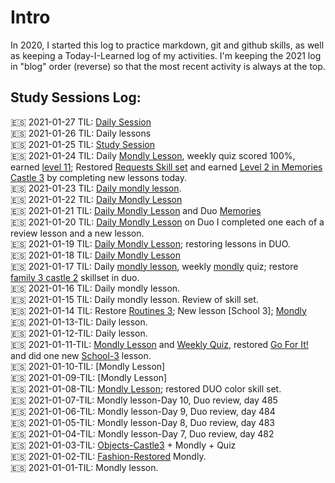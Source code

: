 # Intro
In 2020, I started this log to practice markdown, git and github skills, as well as keeping a Today-I-Learned log of my activities. I'm keeping the 2021 log in "blog" order (reverse) so that the most recent activity is always at the top. 

## Study Sessions Log: 

:es: 2021-01-27 TIL: [Daily Session](https://github.com/EO4wellness/T-I-L/blob/main/polyglot/espa%C3%B1ol/study-sessions/2021-01-Jan/2021-01-27.md)<br>
:es: 2021-01-26 TIL: Daily lessons<br>
:es: 2021-01-25 TIL: [Study Session](https://github.com/EO4wellness/T-I-L/blob/main/polyglot/espa%C3%B1ol/study-sessions/2021-01-Jan/2021-01-25.md)<br>
:es: 2021-01-24 TIL: Daily [Mondly Lesson](https://github.com/EO4wellness/T-I-L/blob/main/polyglot/espa%C3%B1ol/study-sessions/2021-01-Jan/2021-01-24.md), weekly quiz scored 100%, earned [level 11](https://github.com/EO4wellness/T-I-L/blob/main/polyglot/espa%C3%B1ol/images/2021-01-24-earned-level11-mondly-studies.jpg); Restored [Requests Skill set](https://github.com/EO4wellness/T-I-L/blob/main/polyglot/espa%C3%B1ol/Castle-3/Requests.md) and earned [Level 2 in Memories Castle 3](https://github.com/EO4wellness/T-I-L/blob/main/polyglot/espa%C3%B1ol/Castle-3/Memories.md) by completing new lessons today.<br>
:es: 2021-01-23 TIL: [Daily mondly lesson](https://github.com/EO4wellness/T-I-L/blob/main/polyglot/espa%C3%B1ol/study-sessions/2021-01-Jan/2021-01-23.md).<br>
:es: 2021-01-22 TIL: [Daily Mondly Lesson](https://github.com/EO4wellness/T-I-L/blob/main/polyglot/espa%C3%B1ol/study-sessions/2021-01-Jan/2021-01-22.md)
<br>
:es: 2021-01-21 TIL: [Daily Mondly Lesson](https://github.com/EO4wellness/T-I-L/blob/main/polyglot/espa%C3%B1ol/study-sessions/2021-01-Jan/2021-01-21.md) and Duo [Memories](https://github.com/EO4wellness/T-I-L/blob/main/polyglot/espa%C3%B1ol/Castle-3/Memories.md) <br>
:es: 2021-01-20 TIL: [Daily Mondly Lesson](https://github.com/EO4wellness/T-I-L/blob/main/polyglot/espa%C3%B1ol/study-sessions/2021-01-Jan/2021-01-20.md)  on Duo I completed one each of a review lesson and a new lesson. 
 <br>
:es: 2021-01-19 TIL: [Daily Mondly Lesson](https://github.com/EO4wellness/T-I-L/blob/main/polyglot/espa%C3%B1ol/study-sessions/2021-01-Jan/2021-01-19.md); restoring lessons in DUO. <br>
:es: 2021-01-18 TIL: [Daily Mondly Lesson](https://github.com/EO4wellness/T-I-L/blob/main/polyglot/espa%C3%B1ol/study-sessions/2021-01-Jan/2021-01-18.md)<br>
:es: 2021-01-17 TIL: Daily [mondly lesson](https://github.com/EO4wellness/T-I-L/blob/main/polyglot/espa%C3%B1ol/study-sessions/2021-01-Jan/2021-01-17.md), weekly [mondly](https://github.com/EO4wellness/T-I-L/blob/main/polyglot/espa%C3%B1ol/images/2021-01-17-study-session-plus-weekly-quiz.jpg) quiz; restore [family 3 castle 2](https://github.com/EO4wellness/T-I-L/blob/main/polyglot/espa%C3%B1ol/Castle-2/Family3.md) skillset in duo. <br>
:es: 2021-01-16 TIL: Daily mondly lesson. <br>
:es: 2021-01-15 TIL: Daily mondly lesson. Review of skill set. <br>
:es: 2021-01-14 TIL: Restore [Routines 3](https://github.com/EO4wellness/T-I-L/blob/main/polyglot/espa%C3%B1ol/Castle-3/Routines.md); New lesson [School 3]; [Mondly](https://github.com/EO4wellness/T-I-L/blob/main/polyglot/espa%C3%B1ol/study-sessions/2021-01-Jan/2021-01-14.md)<br>
:es: 2021-01-13-TIL: Daily lesson. <br>
:es: 2021-01-12-TIL: Daily lesson. <br>
:es: 2021-01-11-TIL: [Mondly Lesson](https://github.com/EO4wellness/T-I-L/blob/main/polyglot/espa%C3%B1ol/study-sessions/2021-01-Jan/2021-01-11.md) and [Weekly Quiz](https://github.com/EO4wellness/T-I-L/blob/main/polyglot/espa%C3%B1ol/study-sessions/2021-01-Jan/2021-01-11.md#weekly-quiz), restored [Go For It!](https://github.com/EO4wellness/T-I-L/blob/main/polyglot/espa%C3%B1ol/Castle-3/GO-for-it.md) and did one new [School-3](https://github.com/EO4wellness/T-I-L/blob/main/polyglot/espa%C3%B1ol/Castle-3/School-3.md) lesson.<br>
:es: 2021-01-10-TIL: [Mondly Lesson] <br>
:es: 2021-01-09-TIL: [Mondly Lesson] <br>
:es: 2021-01-08-TIL: [Mondly Lesson](https://github.com/EO4wellness/T-I-L/tree/main/polyglot/espa%C3%B1ol/study-sessions/2020-12-Dec); restored DUO color skill set. <br>
:es: 2021-01-07-TIL: Mondly lesson-Day 10, Duo review, day 485<br>
:es: 2021-01-06-TIL: Mondly lesson-Day 9, Duo review, day 484<br>
:es: 2021-01-05-TIL: Mondly lesson-Day 8, Duo review, day 483<br>
:es: 2021-01-04-TIL: Mondly lesson-Day 7, Duo review, day 482<br>
:es: 2021-01-03-TIL: [Objects-Castle3](https://github.com/EO4wellness/T-I-L/blob/main/polyglot/espa%C3%B1ol/Castle-3/Objects.MD) + Mondly + Quiz<br>
:es: 2021-01-02-TIL: [Fashion-Restored](https://github.com/EO4wellness/T-I-L/blob/main/polyglot/espa%C3%B1ol/Castle-2/Fashion.md) Mondly.<br>
:es: 2021-01-01-TIL: Mondly lesson. <br>

